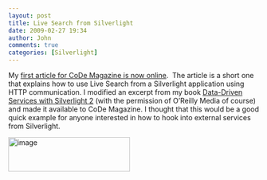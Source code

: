 ```yaml
---
layout: post
title: Live Search from Silverlight
date: 2009-02-27 19:34
author: John
comments: true
categories: [Silverlight]
---
```

<p>My <a href="http://www.code-magazine.com/Article.aspx?quickid=0903051">first article for CoDe Magazine is now online</a>.&#160; The article is a short one that explains how to use Live Search from a Silverlight application using HTTP communication. I modified an excerpt from my book <a href="http://www.amazon.com/exec/obidos/ASIN/0596523092/johnpanet-20">Data-Driven Services with Silverlight 2</a> (with the permission of O’Reilly Media of course) and made it available to CoDe Magazine. I thought that this would be a good quick example for anyone interested in how to hook into external services from Silverlight.</p>  <p><a href="/wp-content/uploads/files/media/image/WindowsLiveWriter/LiveSearchfromSilverlight_11346/image_8.png"><img style="border-bottom: 0px; border-left: 0px; display: inline; border-top: 0px; border-right: 0px" title="image" border="0" alt="image" src="/wp-content/uploads/files/media/image/WindowsLiveWriter/LiveSearchfromSilverlight_11346/image_thumb_2.png" width="244" height="69" /></a></p>

